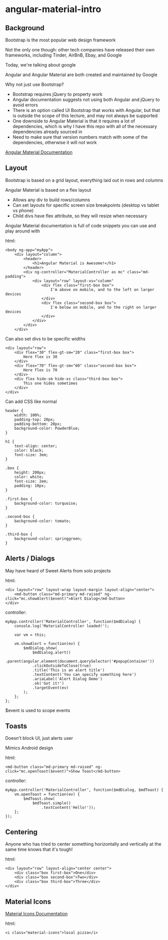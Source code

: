 # angular-material-intro

## Background
Bootstrap is the most popular web design framework

Not the only one though: other tech companies have released their own frameworks, including Tinder, AirBnB, Ebay, and Google

Today, we're talking about google

Angular and Angular Material are both created and maintained by Google

Why not just use Bootstrap?

- Bootstrap requires jQuery to property work
- Angular documentation suggests not using both Angular and jQuery to avoid errors
- There is an option called UI Bootstrap that works with Angular, but that is outside the scope of this lecture, and may not always be supported
- One downside to Angular Material is that it requires a lot of dependencies, which is why I have this repo with all of the necessary dependencies already sourced in
- Need to make sure that version numbers match with some of the dependencies, otherwise it will not work

[Angular Material Documentation](https://material.angularjs.org/latest/)

## Layout
Bootstrap is based on a grid layout, everything laid out in rows and columns

Angular Material is based on a flex layout

- Allows any div to build rows/columns
- Can set layouts for specific screen size breakpoints (desktop vs tablet vs phone)
- Child divs have flex attribute, so they will resize when necessary

Angular Material documentation is full of code snippets you can use and play around with

html:

```
<body ng-app="myApp">
	<div layout="column">
		<header>
			<h1>Angular Material is Awesome!</h1>
		</header>
		<div ng-controller="MaterialController as mc" class="md-padding">
			<div layout="row" layout-xs="column"
				<div flex class="first-box box">
					I'm above on mobile, and to the left on larger devices
				</div>
				<div flex class="second-box box">
					I'm below on mobile, and to the right on larger devices
				</div>
			</div>
		</div>
	</div>
```
Can also set divs to be specific widths

```
<div layout="row">
	<div flex="30" flex-gt-sm="20" class="first-box box">
		Here flex is 30
	</div>
	<div flex="70" flex-gt-sm="60" class="second-box box">
		Here flex is 70
	</div>
	<div flex hide-sm hide-xs class="third-box box">
		This one hides sometimes
	</div>
</div>
```
Can add CSS like normal

```
header {
	width: 100%;
	padding-top: 20px;
	padding-bottom: 20px;
	background-color: PowderBlue;
}

h1 {
	text-align: center;
	color: black;
	font-size: 3em;
}

.box {
	height: 200px;
	color: white;
	font-size: 2em;
	padding: 10px;
}

.first-box {
	background-color: turquoise;
}

.second-box {
	background-color: tomato;
}

.third-box {
	background-color: springgreen;
}
```

## Alerts / Dialogs
May have heard of Sweet Alerts from solo projects

html:

```
<div layout="row" layout-wrap layout-margin layout-align="center">
	<md-button class="md-primary md-raised" ng-click="mc.showAlert($event)">Alert Dialog</md-button>
</div>
```

controller:

```
myApp.controller('MaterialController', function($mdDialog) {
	console.log('MaterialController loaded!');
	
	var vm = this;
	
	vm.showAlert = function(ev) {
		$mdDialog.show(
			$mdDialog.alert()
			.parent(angular.element(document.querySelector('#popupContainer'))
			.clickOutsideToClose(true)
			.title('This is an alert title')
			.textContent('You can specify something here')
			.ariaLabel('Alert Dialog Demo')
			.ok('Got it!')
			.targetEvent(ev)
		);
	};
};
```

$event is used to scope events

## Toasts
Doesn't block UI, just alerts user

Mimics Android design

html:

```
<md-button class="md-primary md-raised" ng-click="mc.openToast($event)">Show Toast</md-button>
```

controller:

```
myApp.controller('MaterialController', function($mdDialog, $mdToast) {
	vm.openToast = function(ev) {
		$mdToast.show(
			$mdToast.simple()
				.textContent('Hello!'));
	};
});
```

## Centering
Anyone who has tried to center something horizontally and vertically at the same time knows that it's tough!

html:

```
<div layout="row" layout-align="center center">
	<div class="box first-box">One</div>
	<div class="box second-box">Two</div>
	<div class="box third-box">Three</div>
</div>
```

## Material Icons
[Material Icons Documentation](https://material.io/icons/)

html:

```
<i class="material-icons">local pizza</i>
```